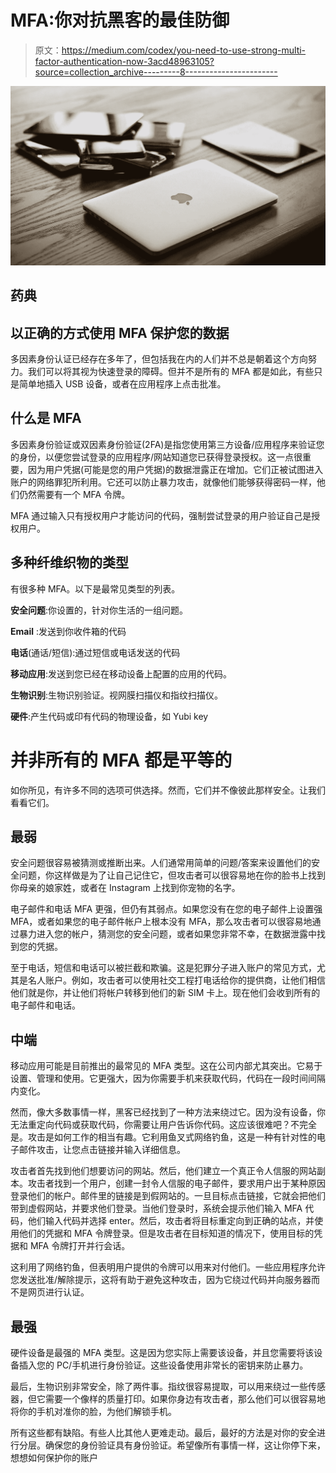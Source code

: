 # MFA:你对抗黑客的最佳防御

> 原文：<https://medium.com/codex/you-need-to-use-strong-multi-factor-authentication-now-3acd48963105?source=collection_archive---------8----------------------->

![](img/2d756b3ee4e157cbd739815a5c8947e4.png)

## 药典

## 以正确的方式使用 MFA 保护您的数据

多因素身份认证已经存在多年了，但包括我在内的人们并不总是朝着这个方向努力。我们可以将其视为快速登录的障碍。但并不是所有的 MFA 都是如此，有些只是简单地插入 USB 设备，或者在应用程序上点击批准。

## 什么是 MFA

多因素身份验证或双因素身份验证(2FA)是指您使用第三方设备/应用程序来验证您的身份，以便您尝试登录的应用程序/网站知道您已获得登录授权。这一点很重要，因为用户凭据(可能是您的用户凭据)的数据泄露正在增加。它们正被试图进入账户的网络罪犯所利用。它还可以防止暴力攻击，就像他们能够获得密码一样，他们仍然需要有一个 MFA 令牌。

MFA 通过输入只有授权用户才能访问的代码，强制尝试登录的用户验证自己是授权用户。

## 多种纤维织物的类型

有很多种 MFA。以下是最常见类型的列表。

**安全问题**:你设置的，针对你生活的一组问题。

**Email** :发送到你收件箱的代码

**电话**(通话/短信):通过短信或电话发送的代码

**移动应用**:发送到您已经在移动设备上配置的应用的代码。

**生物识别**:生物识别验证。视网膜扫描仪和指纹扫描仪。

**硬件**:产生代码或印有代码的物理设备，如 Yubi key

# 并非所有的 MFA 都是平等的

如你所见，有许多不同的选项可供选择。然而，它们并不像彼此那样安全。让我们看看它们。

## **最弱**

安全问题很容易被猜测或推断出来。人们通常用简单的问题/答案来设置他们的安全问题，你这样做是为了让自己记住它，但攻击者可以很容易地在你的脸书上找到你母亲的娘家姓，或者在 Instagram 上找到你宠物的名字。

电子邮件和电话 MFA 更强，但仍有其弱点。如果您没有在您的电子邮件上设置强 MFA，或者如果您的电子邮件帐户上根本没有 MFA，那么攻击者可以很容易地通过暴力进入您的帐户，猜测您的安全问题，或者如果您非常不幸，在数据泄露中找到您的凭据。

至于电话，短信和电话可以被拦截和欺骗。这是犯罪分子进入账户的常见方式，尤其是名人账户。例如，攻击者可以使用社交工程打电话给你的提供商，让他们相信他们就是你，并让他们将帐户转移到他们的新 SIM 卡上。现在他们会收到所有的电子邮件和电话。

## 中端

移动应用可能是目前推出的最常见的 MFA 类型。这在公司内部尤其突出。它易于设置、管理和使用。它更强大，因为你需要手机来获取代码，代码在一段时间间隔内变化。

然而，像大多数事情一样，黑客已经找到了一种方法来绕过它。因为没有设备，你无法重定向代码或获取代码，你需要让用户告诉你代码。这应该很难吧？不完全是。攻击是如何工作的相当有趣。它利用鱼叉式网络钓鱼，这是一种有针对性的电子邮件攻击，让您点击链接并输入详细信息。

攻击者首先找到他们想要访问的网站。然后，他们建立一个真正令人信服的网站副本。攻击者找到一个用户，创建一封令人信服的电子邮件，要求用户出于某种原因登录他们的帐户。邮件里的链接是到假网站的。一旦目标点击链接，它就会把他们带到虚假网站，并要求他们登录。当他们登录时，系统会提示他们输入 MFA 代码，他们输入代码并选择 enter。然后，攻击者将目标重定向到正确的站点，并使用他们的凭据和 MFA 令牌登录。但是攻击者在目标知道的情况下，使用目标的凭据和 MFA 令牌打开并行会话。

这利用了网络钓鱼，但表明用户提供的令牌可以用来对付他们。一些应用程序允许您发送批准/解除提示，这将有助于避免这种攻击，因为它绕过代码并向服务器而不是网页进行认证。

## 最强

硬件设备是最强的 MFA 类型。这是因为您实际上需要该设备，并且您需要将该设备插入您的 PC/手机进行身份验证。这些设备使用非常长的密钥来防止暴力。

最后，生物识别非常安全，除了两件事。指纹很容易提取，可以用来绕过一些传感器，但它需要一个像样的质量打印。如果你身边有攻击者，那么他们可以很容易地将你的手机对准你的脸，为他们解锁手机。

所有这些都有缺陷。有些人比其他人更难走动。最后，最好的方法是对你的安全进行分层。确保您的身份验证具有身份验证。希望像所有事情一样，这让你停下来，想想如何保护你的账户